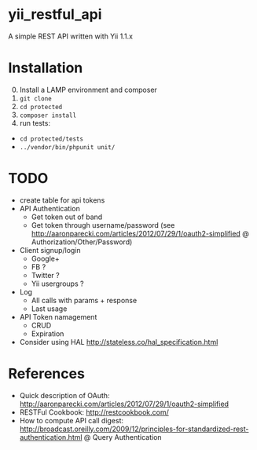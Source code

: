 # yii_restful_api
A simple REST API written with Yii 1.1.x

# Installation
0. Install a LAMP environment and composer
1. `git clone`
2. `cd protected`
3. `composer install`
4. run tests:
  * `cd protected/tests`
  * `../vendor/bin/phpunit unit/`

# TODO
* create table for api tokens
* API Authentication
  * Get token out of band
  * Get token through username/password (see http://aaronparecki.com/articles/2012/07/29/1/oauth2-simplified @ Authorization/Other/Password)
* Client signup/login
  * Google+
  * FB ?
  * Twitter ?
  * Yii usergroups ?
* Log
  * All calls with params + response
  * Last usage
* API Token namagement
  * CRUD
  * Expiration
* Consider using HAL http://stateless.co/hal_specification.html


# References
* Quick description of OAuth: http://aaronparecki.com/articles/2012/07/29/1/oauth2-simplified
* RESTFul Cookbook: http://restcookbook.com/
* How to compute API call digest: http://broadcast.oreilly.com/2009/12/principles-for-standardized-rest-authentication.html @ Query Authentication

